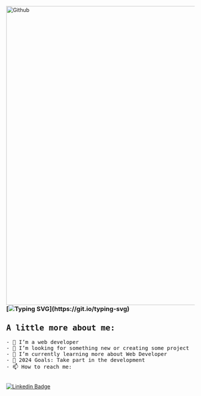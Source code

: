 <img width="800" align="right" alt="Github"
src="https://www.arocom.de/sites/default/files/2019-05/frontend-development.png" 
/> 

### [![Typing SVG](https://readme-typing-svg.herokuapp.com?font=Stylish&size=35&duration=5000&pause=3000&color=000000&width=435&height=70&lines=Hi%2C+There+%F0%9F%91%8B+I'am+Wara.)](https://git.io/typing-svg)

## <samp> A little more about me:
<samp>
- 🌱 I’m a web developer<br>
- 👯 I’m looking for something new or creating some project<br>
- 📖 I’m currently learning more about Web Developer <br>
- 🎯 2024 Goals: Take part in the development <br>
- 📫 How to reach me:<br><br>
</samp>
  
[![Linkedin Badge](https://img.shields.io/badge/LinkedIn-0077B5?style=flat&logo=Linkedin&logoColor=white&link=https://www.linkedin.com/in/waraisme)](www.linkedin.com/in/waraisme)

